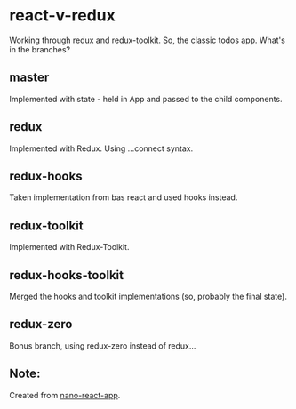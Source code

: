 # react-v-redux

Working through redux and redux-toolkit. So, the classic todos app. What's in the branches?

## master
Implemented with state - held in App and passed to the child components.

## redux
Implemented with Redux. Using ...connect syntax.

## redux-hooks
Taken implementation from bas react and used hooks instead.

## redux-toolkit
Implemented with Redux-Toolkit.

## redux-hooks-toolkit
Merged the hooks and toolkit implementations (so, probably the final state).

## redux-zero
Bonus branch, using redux-zero instead of redux...

## Note: 
Created from [nano-react-app](https://github.com/adrianmcli/nano-react-app). 